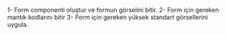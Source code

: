 1- Form componenti oluştur ve formun görselini bitir.
2- Form için gereken mantık kodlarını bitir
3- Form için gereken yüksek standart görsellerini uygula.